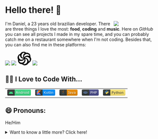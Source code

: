 # Hello there! 👋

<img src="https://media.giphy.com/media/ehIc2Rb3HRrb1YiQBr/giphy.gif" width="150px" align="right" />

I'm Daniel, a 23 years old brazilian developer. There are three things I love the most: <b>food</b>, <b>coding</b> and <b>music</b>. Here on <i>GitHub</i> you can see all projects I made in my spare time, and you can probably catch me on a restaurant somewhere when I'm not coding. Besides that, you can also find me in these platforms:


[<img src="https://img.icons8.com/color/48/000000/stackoverflow.png" />](https://stackoverflow.com/users/9948449/daniel-bertoldi?tab=profile)
[<img src="https://upload.wikimedia.org/wikipedia/commons/1/19/LeetCode_logo_black.png" width="45px" />](https://leetcode.com/danielsoul/)
[<img src="https://raw.githubusercontent.com/DanielSouzaBertoldi/DanielSouzaBertoldi/7f5f459c576dde18d3df2309c384c2c9d16e1308/images/codewars.svg" width="45px" />](https://www.codewars.com/users/DanielSouzaBertoldi)
[<img src="https://img.icons8.com/fluent/48/000000/linkedin.png"/>](https://www.linkedin.com/in/danielsouzabertoldi/)

## 👨‍💻 I Love to Code With...

<table>
  <tr>
    <td align="center" valign="center"><img src="https://raw.githubusercontent.com/DanielSouzaBertoldi/DanielSouzaBertoldi/main/images/android.png" /></td>
    <td align="center" valign="center"><img src="https://raw.githubusercontent.com/DanielSouzaBertoldi/DanielSouzaBertoldi/main/images/Kotlin.png" /></td>
    <td align="center" valign="center"><img src="https://raw.githubusercontent.com/DanielSouzaBertoldi/DanielSouzaBertoldi/main/images/java.png" /></td>
    <td align="center" valign="center"><img src="https://raw.githubusercontent.com/DanielSouzaBertoldi/DanielSouzaBertoldi/main/images/php.png" /></td>
    <td align="center" valign="center"><img src="https://raw.githubusercontent.com/DanielSouzaBertoldi/DanielSouzaBertoldi/main/images/python.png" /></td>
  </tr>
</table>

## 😄 Pronouns:

He/Him

<details>
  <summary>Want to know a little more? Click here!</summary>

  ## 🔨 I'm currently workin on...

  Improving my Kotlin skills with the [The Complete Android 10 & Kotlin Development Masterclass](https://www.udemy.com/course/android-kotlin-developer/) on [Udemy](https://www.udemy.com/).

  I also have a Python project on the side involving the Spotify API and Jinja.

  ## 📚 I'm currently learning...

  Kotlin, MVVM architecture, dependency injection and unit tests in Android.


  ## 💬 Ask me about:

  - Android Development
  - Web Development
  - Python
  - Favorite bands
  - Places I've been to
  - Favorite foods

  ## <img src="https://raw.githubusercontent.com/DanielSouzaBertoldi/DanielSouzaBertoldi/b837bc4a8637d3b5c6a45571d1e048cd8bc5edd1/images/github.svg" width="30px" /> My GitHub stats

  [![DanielSouzaBertoldi's github stats](https://github-readme-stats.vercel.app/api?username=DanielSouzaBertoldi&count_private=true&show_icons=true&theme=dracula)](https://github.com/DanielSouzaBertoldi/github-readme-stats)
  [![Top Languages](https://github-readme-stats.vercel.app/api/top-langs/?username=DanielSouzaBertoldi&layout=compact&theme=dracula)](https://github.com/anuraghazra/github-readme-stats)

  ## What Am I Listening To

  [![spotify-github-profile](https://spotify-github-profile.vercel.app/api/view?uid=danielsoulb&cover_image=true&theme=default)](https://spotify-github-profile.vercel.app/api/view?uid=danielsoulb&redirect=true)

</details>
